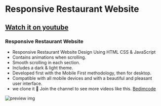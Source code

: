 # Responsive Restaurant Website
## [Watch it on youtube](https://youtu.be/5RIFrZEjURA)
### Responsive Restaurant Website

- Responsive Restaurant Website Design Using HTML CSS & JavaScript
- Contains animations when scrolling.
- Smooth scrolling in each section.
- Includes a dark & light theme.
- Developed first with the Mobile First methodology, then for desktop.
- Compatible with all mobile devices and with a beautiful and pleasant user interface.
- we clone it
💙 Join the channel to see more videos like this. [Bedimcode](https://www.youtube.com/@Bedimcode)

![preview img](/preview.png)
